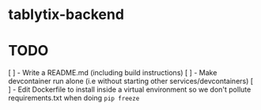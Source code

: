 # tablytix-backend

# TODO

[ ] - Write a README.md (including build instructions)
[ ] - Make devcontainer run alone (i.e without starting other services/devcontainers)
[ ] - Edit Dockerfile to install inside a virtual environment so we don't pollute requirements.txt when doing `pip freeze`
